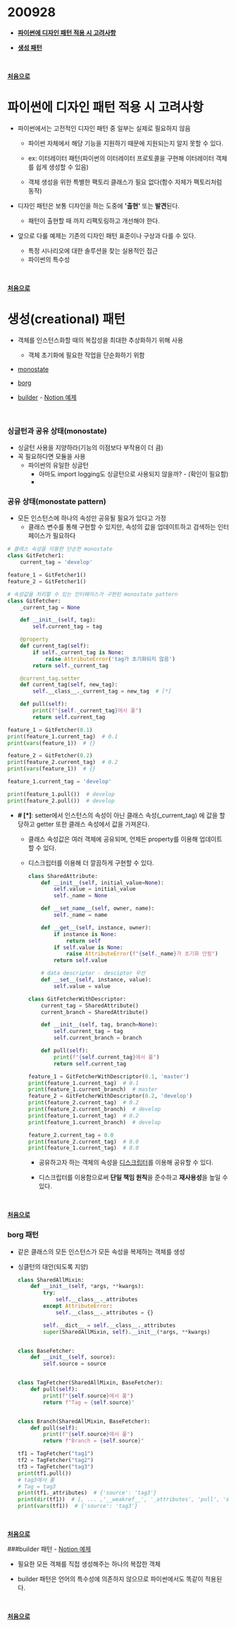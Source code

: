 # 200928

- **[파이썬에 디자인 패턴 적용 시 고려사항](#파이썬에-디자인-패턴-적용-시-고려사항)**

- **[생성 패턴](#생성creational-패턴)**

    


<br>

**[처음으로](#200928)**
<br>



# 파이썬에 디자인 패턴 적용 시 고려사항

-   파이썬에서는 고전적인 디자인 패턴 중 일부는 실제로 필요하지 않음

    -   파이썬 자체에서 해당 기능을 지원하기 때문에 지원되는지 알지 못할 수 있다.

    -   ex: 이터레이터 패턴(파이썬의 이터레이터 프로토콜을 구현해 이터레이터 객체를 쉽게 생성할 수 있음)
    -   객체 생성을 위한 특별한 팩토리 클래스가 필요 없다(함수 자체가 팩토리처럼 동작)

-   디자인 패턴은 보통 디자인을 하는 도중에 **'출현'** 또는 **발견**된다.
    -   패턴이 출현할 때 까지 리팩토링하고 개선해야 한다.
-   앞으로 다룰 예제는 기존의 디자인 패턴 표준이나 구상과 다를 수 있다.
    -   특정 시나리오에 대한 솔루션을 찾는 실용적인 접근
    -   파이썬의 특수성



<br>

**[처음으로](#200928)**
<br>



# 생성(creational) 패턴

-   객체를 인스턴스화할 때의 복잡성을 최대한 추상화하기 위해 사용
    -   객체 초기화에 필요한 작업을 단순화하기 위함

-   [monostate](#monostate-패턴)
-   [borg](#borg-패턴)
-   [builder](#builder-패턴) - [Notion 예제](https://www.notion.so/navill/Creational-Design-Pattern-Builder-f7e8b75c7b6c4bf9ad466d3fdaf603fa)

<br>

### 싱글턴과 공유 상태(monostate)

-   싱글턴 사용을 지양하라(기능의 이점보다 부작용이 더 큼)
-   꼭 필요하다면 모듈을 사용
    -   파이썬의 유일한 싱글턴
        -   아마도 import logging도 싱글턴으로 사용되지 않을까? - (확인이 필요함)
        -   

### 공유 상태(monostate pattern)

-   모든 인스턴스에 하나의 속성만 공유될 필요가 있다고 가정
    -   클래스 변수를 통해 구현할 수 있지만, 속성의 값을 업데이트하고 검색하는 인터페이스가 필요하다

```python
# 클래스 속성을 이용한 단순한 monostate
class GitFetcher1:
    current_tag = 'develop'

feature_1 = GitFetcher1()
feature_2 = GitFetcher1()

# 속성값을 처리할 수 있는 인터페이스가 구현된 monostate pattern
class GitFetcher:
    _current_tag = None

    def __init__(self, tag):
        self.current_tag = tag

    @property
    def current_tag(self):
        if self._current_tag is None:
            raise AttributeError('tag가 초기화되지 않음')
        return self._current_tag

    @current_tag.setter
    def current_tag(self, new_tag):
        self.__class__._current_tag = new_tag  # [*]

    def pull(self):
        print(f"{self._current_tag}에서 풀")
        return self.current_tag

feature_1 = GitFetcher(0.1)
print(feature_1.current_tag)  # 0.1
print(vars(feature_1))  # {}

feature_2 = GitFetcher(0.2)
print(feature_2.current_tag)  # 0.2
print(vars(feature_1))  # {}

feature_1.current_tag = 'develop'

print(feature_1.pull())  # develop
print(feature_2.pull())  # develop

```

-   **\# \[\*\]**: setter에서 인스턴스의 속성이 아닌 클래스 속성(_current_tag) 에 값을 할당하고 getter 또한 클래스 속성에서 값을 가져온다.

    -   클래스 속성값은 여러 객체에 공유되며, 언제든 property를 이용해 업데이트 할 수 있다.

    -   디스크립터를 이용해 더 깔끔하게 구현할 수 있다.

        ```python
        class SharedAttribute:
            def __init__(self, initial_value=None):
                self.value = initial_value
                self._name = None
        
            def __set_name__(self, owner, name):
                self._name = name
        
            def __get__(self, instance, owner):
                if instance is None:
                    return self
                if self.value is None:
                    raise AttributeError(f"{self._name}가 초기화 안됨")
                return self.value
        
            # data descriptor - desciptor 우선
            def __set__(self, instance, value):
                self.value = value
        
        class GitFetcherWithDescriptor:
            current_tag = SharedAttribute()
            current_branch = SharedAttribute()
        
            def __init__(self, tag, branch=None):
                self.current_tag = tag
                self.current_branch = branch
        
            def pull(self):
                print(f"{self.current_tag}에서 풀")
                return self.current_tag
        
        feature_1 = GitFetcherWithDescriptor(0.1, 'master')
        print(feature_1.current_tag)  # 0.1
        print(feature_1.current_branch)  # master
        feature_2 = GitFetcherWithDescriptor(0.2, 'develop')
        print(feature_2.current_tag)  # 0.2
        print(feature_2.current_branch)  # develop
        print(feature_1.current_tag)  # 0.2
        print(feature_1.current_branch)  # develop
        
        feature_2.current_tag = 0.0
        print(feature_2.current_tag)  # 0.0
        print(feature_1.current_tag)  # 0.0
        ```

        -   공유하고자 하는 객체의 속성을 [디스크립터]()를 이용해 공유할 수 있다.

        -   디스크립터를 이용함으로써 **단일 책임 원칙**을 준수하고 **재사용성**을 높일 수 있다.

<br>

**[처음으로](#200928)**
<br>

### borg 패턴

-   같은 클래스의 모든 인스턴스가 모든 속성을 복제하는 객체를 생성

-   싱클턴의 대안(되도록 지양)

    ```python
    class SharedAllMixin:
        def __init__(self, *args, **kwargs):
            try:
                self.__class__._attributes
            except AttributeError:
                self.__class__._attributes = {}
    
            self.__dict__ = self.__class__._attributes
            super(SharedAllMixin, self).__init__(*args, **kwargs)
    
    
    class BaseFetcher:
        def __init__(self, source):
            self.source = source
    
    
    class TagFetcher(SharedAllMixin, BaseFetcher):
        def pull(self):
            print(f"{self.source}에서 풀")
            return f"Tag = {self.source}"
    
    
    class Branch(SharedAllMixin, BaseFetcher):
        def pull(self):
            print(f"{self.source}에서 풀")
            return f"Branch = {self.source}"
    
    tf1 = TagFetcher("tag1")
    tf2 = TagFetcher("tag2")
    tf3 = TagFetcher("tag3")
    print(tf1.pull())
    # tag3에서 풀
    # Tag = tag3
    print(tf1._attributes)  # {'source': 'tag3'}
    print(dir(tf1))  # [, ... ,'__weakref__', '_attributes', 'pull', 'source']
    print(vars(tf1))  # {'source': 'tag3'}
    ```

<br>

**[처음으로](#200928)**
<br>

###builder 패턴 - [Notion 예제](https://www.notion.so/navill/Creational-Design-Pattern-Builder-f7e8b75c7b6c4bf9ad466d3fdaf603fa)

-   필요한 모든 객체를 직접 생성해주는 하나의 복잡한 객체

-   builder 패턴은 언어의 특수성에 의존하지 않으므로 파이썬에서도 똑같이 적용된다.

    

<br>

**[처음으로](#200928)**
<br>

